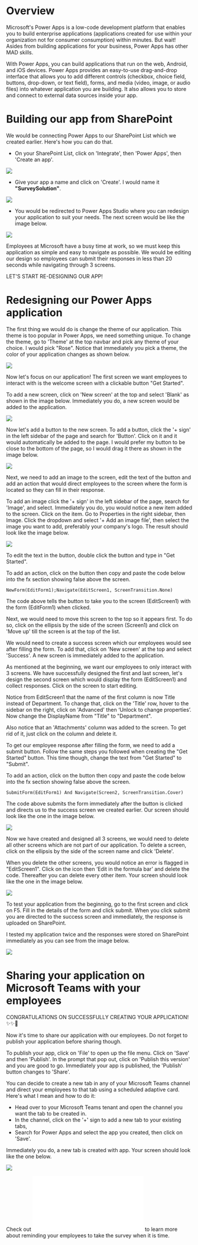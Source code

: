 # Overview
Microsoft's Power Apps is a low-code development platform that enables you to build enterprise applications (applications created for use within your organization not for consumer consumption) within minutes. But wait! Asides from building applications for your business, Power Apps has other MAD skills.

With Power Apps, you can build applications that run on the web, Android, and iOS devices. Power Apps provides an easy-to-use drag-and-drop interface that allows you to add different controls (checkbox, choice field, buttons, drop-down, or text field), forms, and media (video, image, or audio files) into whatever application you are building. It also allows you to store and connect to external data sources inside your app.

# Building our app from SharePoint
We would be connecting Power Apps to our SharePoint List which we created earlier. Here's how you can do that.
- On your SharePoint List, click on 'Integrate', then 'Power Apps', then 'Create an app'.

![](/Images/powerapps-1.PNG)

- Give your app a name and click on 'Create'. I would name it **"SurveySolution"**.

![](/Images/powerapps-2.PNG)

- You would be redirected to Power Apps Studio where you can redesign your application to suit your needs. The next screen would be like the image below.

![](/Images/powerapps-3.PNG)

Employees at Microsoft have a busy time at work, so we must keep this application as simple and easy to navigate as possible. We would be editing our design so employees can submit their responses in less than 20 seconds while navigating through 3 screens.

LET'S START RE-DESIGNING OUR APP!

# Redesigning our Power Apps application
The first thing we would do is change the theme of our application. This theme is too popular in Power Apps, we need something unique. To change the theme, go to 'Theme' at the top navbar and pick any theme of your choice. I would pick "Rose". Notice that immediately you pick a theme, the color of your application changes as shown below.

![](/Images/powerapps-4.PNG)

Now let's focus on our application! The first screen we want employees to interact with is the welcome screen with a clickable button "Get Started". 

To add a new screen, click on 'New screen' at the top and select 'Blank' as shown in the image below. Immediately you do, a new screen would be added to the application.

![](/Images/powerapps-5.PNG)

Now let's add a button to the new screen. To add a button, click the '+ sign' in the left sidebar of the page and search for 'Button'. Click on it and it would automatically be added to the page. I would prefer my button to be close to the bottom of the page, so I would drag it there as shown in the image below.

![](/Images/powerapps-6.PNG)

Next, we need to add an image to the screen, edit the text of the button and add an action that would direct employees to the screen where the form is located so they can fill in their response.

To add an image click the '+ sign' in the left sidebar of the page, search for 'Image', and select. Immediately you do, you would notice a new item added to the screen. Click on the item. Go to Properties in the right sidebar, then Image. Click the dropdown and select '+ Add an image file', then select the image you want to add, preferably your company's logo. The result should look like the image below.

![](/Images/powerapps-7.PNG)

To edit the text in the button, double click the button and type in "Get Started". 

To add an action, click on the button then copy and paste the code below into the fx section showing false above the screen.

``` Power FX
NewForm(EditForm1);Navigate(EditScreen1, ScreenTransition.None)
```

The code above tells the button to take you to the screen (EditScreen1) with the form (EditForm1) when clicked.

Next, we would need to move this screen to the top so it appears first. To do so, click on the ellipsis by the side of the screen (Screen1) and click on 'Move up' till the screen is at the top of the list.

We would need to create a success screen which our employees would see after filling the form. To add that, click on 'New screen' at the top and select 'Success'. A new screen is immediately added to the application.

As mentioned at the beginning, we want our employees to only interact with 3 screens. We have successfully designed the first and last screen, let's design the second screen which would display the form (EditScreen1) and collect responses. Click on the screen to start editing.

Notice from EditScreen1 that the name of the first column is now Title instead of Department. To change that, click on the 'Title' row, hover to the sidebar on the right, click on 'Advanced' then ‘Unlock to change properties’. Now change the DisplayName from "Title" to "Department". 

Also notice that an 'Attachments' column was added to the screen. To get rid of it, just click on the column and delete it.

To get our employee response after filling the form, we need to add a submit button. Follow the same steps you followed when creating the "Get Started" button. This time though, change the text from "Get Started" to "Submit".

To add an action, click on the button then copy and paste the code below into the fx section showing false above the screen.

``` Power FX
SubmitForm(EditForm1) And Navigate(Screen2, ScreenTransition.Cover)
```

The code above submits the form immediately after the button is clicked and directs us to the success screen we created earlier. Our screen should look like the one in the image below.

![](/Images/powerapps-8.PNG)

Now we have created and designed all 3 screens, we would need to delete all other screens which are not part of our application. To delete a screen, click on the ellipsis by the side of the screen name and click 'Delete'.

When you delete the other screens, you would notice an error is flagged in "EditScreen1". Click on the icon then ‘Edit in the formula bar’ and delete the code. Thereafter you can delete every other item. Your screen should look like the one in the image below.

![](/Images/powerapps-9.PNG)

To test your application from the beginning, go to the first screen and click on F5. Fill in the details of the form and click submit. When you click submit you are directed to the success screen and immediately, the response is uploaded on SharePoint. 

I tested my application twice and the responses were stored on SharePoint immediately as you can see from the image below.

![](/Images/sharepoint-5.PNG)

# Sharing your application on Microsoft Teams with your employees
CONGRATULATIONS ON SUCCESSFULLY CREATING YOUR APPLICATION! ✨✨🎉

Now it's time to share our application with our employees. Do not forget to publish your application before sharing though. 

To publish your app, click on 'File' to open up the file menu. Click on 'Save' and then 'Publish'. In the prompt that pop out, click on 'Publish this version' and you are good to go. Immediately your app is published, the 'Publish' button changes to 'Share'.

You can decide to create a new tab in any of your Microsoft Teams channel and direct your employees to that tab using a scheduled adaptive card. Here's what I mean and how to do it:

- Head over to your Microsoft Teams tenant and open the channel you want the tab to be created in.
- In the channel, click on the '+' sign to add a new tab to your existing tabs,
- Search for Power Apps and select the app you created, then click on 'Save'.

Immediately you do, a new tab is created with app. Your screen should look like the one below.

![](/Images/powerapps-10.PNG)

Check out ![Scheduled Reminder with Adaptive Card](/Power-Platform-Timed-Survey/Scheduled%20Reminder%20with%20Adaptive%20Card/README.md) to learn more about reminding your employees to take the survey when it is time. 